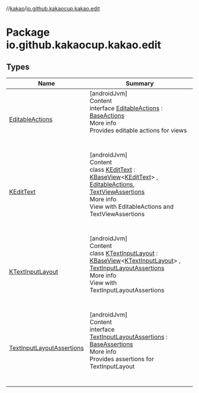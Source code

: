 //[kakao](../../index.md)/[io.github.kakaocup.kakao.edit](index.md)



# Package io.github.kakaocup.kakao.edit  


## Types  
  
|  Name |  Summary | 
|---|---|
| <a name="io.github.kakaocup.kakao.edit/EditableActions///PointingToDeclaration/"></a>[EditableActions](-editable-actions/index.md)| <a name="io.github.kakaocup.kakao.edit/EditableActions///PointingToDeclaration/"></a>[androidJvm]  <br>Content  <br>interface [EditableActions](-editable-actions/index.md) : [BaseActions](../io.github.kakaocup.kakao.common.actions/-base-actions/index.md)  <br>More info  <br>Provides editable actions for views  <br><br><br>|
| <a name="io.github.kakaocup.kakao.edit/KEditText///PointingToDeclaration/"></a>[KEditText](-k-edit-text/index.md)| <a name="io.github.kakaocup.kakao.edit/KEditText///PointingToDeclaration/"></a>[androidJvm]  <br>Content  <br>class [KEditText](-k-edit-text/index.md) : [KBaseView](../io.github.kakaocup.kakao.common.views/-k-base-view/index.md)<[KEditText](-k-edit-text/index.md)> , [EditableActions](-editable-actions/index.md), [TextViewAssertions](../io.github.kakaocup.kakao.text/-text-view-assertions/index.md)  <br>More info  <br>View with EditableActions and TextViewAssertions  <br><br><br>|
| <a name="io.github.kakaocup.kakao.edit/KTextInputLayout///PointingToDeclaration/"></a>[KTextInputLayout](-k-text-input-layout/index.md)| <a name="io.github.kakaocup.kakao.edit/KTextInputLayout///PointingToDeclaration/"></a>[androidJvm]  <br>Content  <br>class [KTextInputLayout](-k-text-input-layout/index.md) : [KBaseView](../io.github.kakaocup.kakao.common.views/-k-base-view/index.md)<[KTextInputLayout](-k-text-input-layout/index.md)> , [TextInputLayoutAssertions](-text-input-layout-assertions/index.md)  <br>More info  <br>View with TextInputLayoutAssertions  <br><br><br>|
| <a name="io.github.kakaocup.kakao.edit/TextInputLayoutAssertions///PointingToDeclaration/"></a>[TextInputLayoutAssertions](-text-input-layout-assertions/index.md)| <a name="io.github.kakaocup.kakao.edit/TextInputLayoutAssertions///PointingToDeclaration/"></a>[androidJvm]  <br>Content  <br>interface [TextInputLayoutAssertions](-text-input-layout-assertions/index.md) : [BaseAssertions](../io.github.kakaocup.kakao.common.assertions/-base-assertions/index.md)  <br>More info  <br>Provides assertions for TextInputLayout  <br><br><br>|


